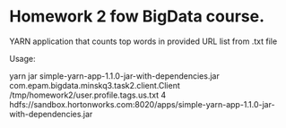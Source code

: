 # Homework 2 fow BigData course.


YARN application that counts top words in provided URL list from .txt file

Usage:

yarn jar simple-yarn-app-1.1.0-jar-with-dependencies.jar com.epam.bigdata.minskq3.task2.client.Client /tmp/homework2/user.profile.tags.us.txt 4 hdfs://sandbox.hortonworks.com:8020/apps/simple-yarn-app-1.1.0-jar-with-dependencies.jar